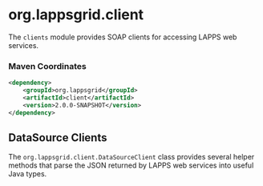 # org.lappsgrid.client

The `clients` module provides SOAP clients for accessing LAPPS web services.

### Maven Coordinates

```xml
<dependency>
    <groupId>org.lappsgrid</groupId>
    <artifactId>client</artifactId>
    <version>2.0.0-SNAPSHOT</version>
</dependency>
```

## DataSource Clients

The `org.lappsgrid.client.DataSourceClient` class provides several helper methods
that parse the JSON returned by LAPPS web services into useful Java types.

